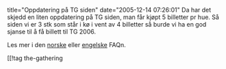 title="Oppdatering på TG siden"
date="2005-12-14 07:26:01"
Da har det skjedd en liten oppdatering på TG siden, man får kjøpt 5 billetter pr hue. Så siden vi er 3 stk som står i kø i vent av 4 billetter så burde vi ha en god sjanse til å få billett til TG 2006.

Les mer i den <a href="http://www.gathering.org/tg06/faq-no">norske</a> eller <a href="http://www.gathering.org/tg06/faq-en">engelske</a> FAQn.

[[!tag  the-gathering
